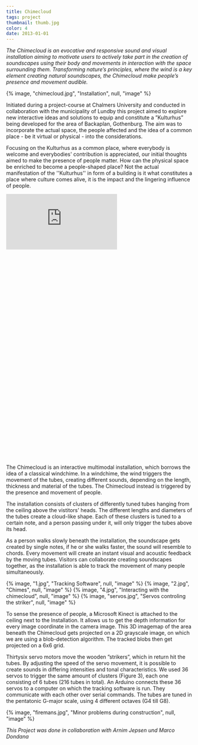 ```yaml
---
title: Chimecloud
tags: project
thumbnail: thumb.jpg
color: 4
date: 2013-01-01
---
```

*The Chimecloud is an evocative and responsive sound and visual installation aiming to motivate users to actively take part in the creation of soundscapes using their body and movements in interaction with the space surrounding them. Transforming nature’s principles, where the wind is a key element creating natural soundscapes, the Chimecloud make people’s presence and movement audible.*

<span class="more"></span>

{% image, "chimecloud.jpg", "Installation", null, "image" %}

Initiated during a project-course at Chalmers University and conducted in collaboration with the municipality of Lundby this project aimed to explore new interactive ideas and solutions to equip and constitute a ”Kulturhus” being developed for the area of Backaplan, Gothenburg. The aim was to incorporate the actual space, the people affected and the idea of a common place - be it virtual or physical - into the considerations.

Focusing on the Kulturhus as a common place, where everybody is welcome and everybodies' contribution is appreciated, our initial thoughts aimed to make the presence of people matter. How can the physical space be enriched to become a people-shaped place? Not the actual manifestation of the ''Kulturhus'' in form of a building is it what constitutes a place where culture comes alive, it is the impact and the lingering influence of people.

<div class="iframe-with-asp" style="padding-bottom: 56%;">
  <div class="iframe-with-asp" style="padding-bottom: 56%;">
    <iframe src="https://www.youtube.com/embed/CEulovGbLYk?si=4AWkEj8BD9ODrUZa" title="YouTube video player" frameborder="0" allow="accelerometer; autoplay; clipboard-write; encrypted-media; gyroscope; picture-in-picture; web-share" referrerpolicy="strict-origin-when-cross-origin" allowfullscreen></iframe>
  </div>
</div>

The Chimecloud is an interactive multimodal installation, which borrows the idea of a classical windchime. In a windchime, the wind triggers the movement of the tubes, creating different sounds, depending on the length, thickness and material of the tubes. The Chimecloud instead is triggered by the presence and movement of people.

The installation consists of clusters of differently tuned tubes hanging from the ceiling above the vistitors' heads. The different lengths and diameters of the tubes create a cloud-like shape. Each of these clusters is tuned to a certain note, and a person passing under it, will only trigger the tubes above its head.

As a person walks slowly beneath the installation, the soundscape gets created by single notes, if he or she walks faster, the sound will resemble to chords. Every movement will create an instant visual and acoustic feedback by the moving tubes. Visitors can collaborate creating soundscapes together, as the installation is able to track the movement of many people simultaneously.

<div class="gallery">
  {% image, "1.jpg", "Tracking Software", null, "image" %}
  {% image, "2.jpg", "Chimes", null, "image" %}
  {% image, "4.jpg", "Interacting with the chimecloud", null, "image" %}
  {% image, "servos.jpg", "Servos controling the striker", null, "image" %}
</div>

To sense the presence of people, a Microsoft Kinect is attached to the ceiling next to the Installation. It allows us to get the depth information for every image coordinate in the camera image. This 3D imagemap of the area beneath the Chimecloud gets projected on a 2D grayscale image, on which we are using a blob-detection algorithm. The tracked blobs then get projected on a 6x6 grid.

Thirtysix servo motors move the wooden ”strikers”, which in return hit the tubes. By adjusting the speed of the servo movement, it is possible to create sounds in differing intensities and tonal characteristics. We used 36 servos to trigger the same amount of clusters (Figure 3), each one consisting of 6 tubes (216 tubes in total). An Arduino connects these 36 servos to a computer on which the tracking software is run. They communicate with each other over serial commands. The tubes are tuned in the pentatonic G-major scale, using 4 different octaves (G4 till G8).

{% image, "firemans.jpg", "Minor problems during construction", null, "image" %}
		
*This Project was done in collaboration with Arnim Jepsen und Marco Dondana*
